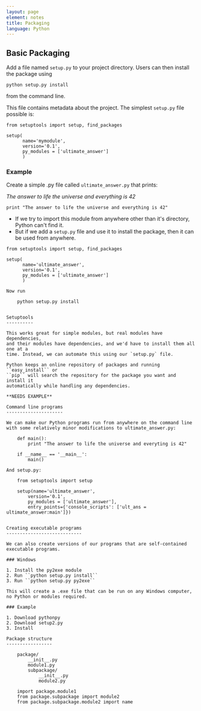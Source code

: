 ```yaml
---
layout: page
element: notes
title: Packaging
language: Python
---
```


Basic Packaging
---------------
Add a file named ``setup.py`` to your project directory.
Users can then install the package using

    python setup.py install

from the command line.

This file contains metadata about the project. The simplest ``setup.py`` file possible is:

    from setuptools import setup, find_packages

    setup(
	      name='mymodule',
          version='0.1',
          py_modules = ['ultimate_answer']
		  )

### Example

Create a simple .py file called ``ultimate_answer.py`` that prints:

*The answer to life the universe and everything is 42*

    print "The answer to life the universe and everything is 42"

* If we try to import this module from anywhere other than it's directory,
  Python can't find it.
* But if we add a ``setup.py`` file and use it to install the package, then it
  can be used from anywhere.

```
from setuptools import setup, find_packages

setup(
      name='ultimate_answer',
      version='0.1',
      py_modules = ['ultimate_answer']
	  )

Now run

    python setup.py install


Setuptools
----------

This works great for simple modules, but real modules have dependencies,
and their modules have dependencies, and we'd have to install them all one at a
time. Instead, we can automate this using our `setup.py` file.

Python keeps an online repository of packages and running ``easy_install`` or
``pip`` will search the repository for the package you want and install it
automatically while handling any dependencies.

**NEEDS EXAMPLE**

Command line programs
---------------------

We can make our Python programs run from anywhere on the command line with some relatively minor modifications to ultimate_answer.py:

    def main():
        print "The answer to life the universe and everyting is 42"

    if __name__ == '__main__':
        main()

And setup.py:

    from setuptools import setup

    setup(name='ultimate_answer',
        version='0.1',
        py_modules = ['ultimate_answer'],
        entry_points={'console_scripts': ['ult_ans = ultimate_answer:main']})


Creating executable programs
----------------------------

We can also create versions of our programs that are self-contained executable programs.

### Windows

1. Install the py2exe module
2. Run ``python setup.py install``
3. Run ``python setup.py py2exe``

This will create a .exe file that can be run on any Windows computer,
no Python or modules required.

### Example

1. Download pythonpy
2. Download setup2.py
3. Install

Package structure
-----------------

    package/
        __init__.py
        module1.py
        subpackage/
            __init__.py
            module2.py

    import package.module1
    from package.subpackage import module2
    from package.subpackage.module2 import name
